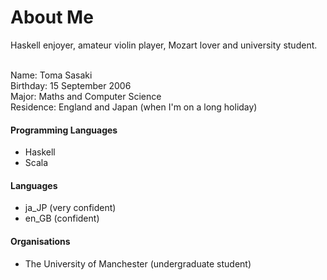 # About Me

Haskell enjoyer, amateur violin player, Mozart lover and university student.<br><br>

Name: Toma Sasaki<br>
Birthday: 15 September 2006<br>
Major: Maths and Computer Science<br>
Residence: England and Japan (when I'm on a long holiday)<br>

#### Programming Languages
- Haskell
- Scala

#### Languages
- ja_JP (very confident)
- en_GB (confident)

#### Organisations
- The University of Manchester (undergraduate student)
